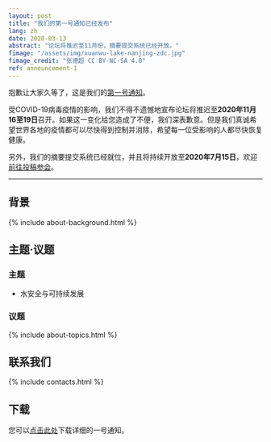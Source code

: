 ```yaml
---
layout: post
title: "我们的第一号通知已经发布"
lang: zh
date: 2020-03-13
abstract: "论坛将推迟至11月份，摘要提交系统已经开放。"
fimage: "/assets/img/xuanwu-lake-nanjing-zdc.jpg"
fimage_credit: "张德超 CC BY-NC-SA 4.0"
ref: announcement-1
---
```

抱歉让大家久等了，这是我们的[<i class="fas fa-file-pdf fa-fw mr-1"></i>第一号通知](https://cdn.jsdelivr.net/gh/estds/estds2020/assets/doc/estds2020-announcement-1-zh.pdf)。

受COVID-19病毒疫情的影响，我们不得不遗憾地宣布论坛将推迟至**2020年11月16至19日**召开。如果这一变化给您造成了不便，我们深表歉意。但是我们真诚希望世界各地的疫情都可以尽快得到控制并消除，希望每一位受影响的人都尽快恢复健康。

另外，我们的摘要提交系统已经就位，并且将持续开放至**2020年7月15日**，欢迎[前往投稿参会](/zh/take-part)。

---
## 背景
{% include about-background.html %}

## 主题·议题

### 主题

- 水安全与可持续发展

### 议题
{% include about-topics.html %}

## 联系我们
{% include contacts.html %}

## 下载

您可以[点击此处](https://cdn.jsdelivr.net/gh/estds/estds2020/assets/doc/estds2020-announcement-1-zh.pdf)下载详细的一号通知。